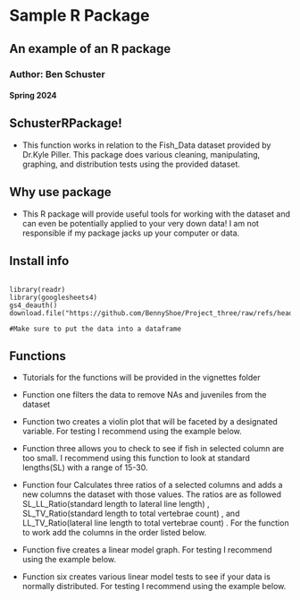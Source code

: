 # Sample R Package 
## An example of an R package 
### Author: Ben Schuster 
#### Spring 2024


## SchusterRPackage!  

+ This function works in relation to the Fish_Data dataset provided by Dr.Kyle Piller. This package does various cleaning, manipulating, graphing, and distribution tests using the provided dataset. 

## Why use package 
+ This R package will provide useful tools for working with the dataset and can even be potentially applied to your very down data! I am not responsible if my package jacks up your computer or data. 

## Install info 
```

library(readr)
library(googlesheets4)
gs4_deauth()
download.file("https://github.com/BennyShoe/Project_three/raw/refs/heads/main/data/R_Project1_Our_Data.csv","/cloud/project/data/Fish_Data.csv")

#Make sure to put the data into a dataframe 
```

## Functions 
+ Tutorials for the functions will be provided in the vignettes folder 

+ Function one filters the data to remove NAs and juveniles from the dataset

+ Function two creates a violin plot that will be faceted by a designated variable. For testing I recommend using the example below.  

+ Function three allows you to check to see if fish in selected column are too small. I recommend using this function to look at standard lengths(SL) with a range of 15-30. 

+ Function four Calculates three ratios of a selected columns and adds a new columns the dataset with those values. The ratios are as followed SL_LL_Ratio(standard length to lateral line length) , SL_TV_Ratio(standard length to total vertebrae count) , and LL_TV_Ratio(lateral line length to total vertebrae count) . For the function to work add the columns in the order listed below. 

+ Function five creates a linear model graph. For testing I recommend using the example below.  

+ Function six creates various linear model tests to see if your data is normally distributed. For testing I recommend using the example below.  
